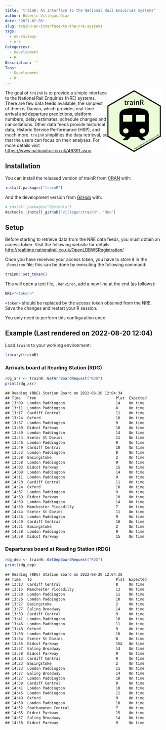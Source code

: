 ```yaml
---
title: 'trainR: An Interface to the National Rail Enquiries Systems'
author: Roberto Villegas-Diaz
date: '2021-02-08'
slug: trainR-an-interface-to-the-nre-systems
tags:
  - uk-railway
  - nre
Categories:
  - Development
  - R
Description: ''
Tags:
  - Development
  - R
---
```


<img src="https://raw.githubusercontent.com/villegar/trainR/main/inst/images/logo.png" alt="logo" align="right" height=200px/>

The goal of `trainR` is to provide a simple interface to the 
National Rail Enquiries (NRE) systems. There are few data feeds 
available, the simplest of them is Darwin, which provides real-time 
arrival and departure predictions, platform numbers, delay estimates, 
schedule changes and cancellations. Other data feeds provide historical 
data, Historic Service Performance (HSP), and much more. `trainR` 
simplifies the data retrieval, so that the users can focus on their 
analyses. For more details visit 
https://www.nationalrail.co.uk/46391.aspx.

## Installation

You can install the released version of trainR from [CRAN](https://CRAN.R-project.org) with:

``` r
install.packages("trainR")
```

And the development version from [GitHub](https://github.com/) with:

``` r
# install.packages("devtools")
devtools::install_github("villegar/trainR", "dev")
```

## Setup
Before starting to retrieve data from the NRE data feeds, you must obtain an access token. 
Visit the following website for details: http://realtime.nationalrail.co.uk/OpenLDBWSRegistration/

Once you have received your access token, you have to store it in the `.Renviron` file; this can be 
done by executing the following command:


```r
trainR::set_token()
```

This will open a text file, `.Renviron`, add a new line at the end (as follows):

```bash
NRE="<token>"
```

`<token>` should be replaced by the access token obtained from the NRE. Save the changes and restart 
your R session.

You only need to perform this configuration once.

## Example (Last rendered on 2022-08-20 12:04)

Load `trainR` to your working environment:

```r
library(trainR)
```

### Arrivals board at Reading Station (RDG)


```r
rdg_arr <- trainR::GetArrBoardRequest("RDG")
print(rdg_arr)
```

```
## Reading (RDG) Station Board on 2022-08-20 12:04:34
## Time   From                                    Plat  Expected
## 13:09  London Paddington                       14    On time
## 13:11  London Paddington                       8     On time
## 13:17  Cardiff Central                         11    On time
## 13:24  Oxford                                  10    On time
## 13:37  London Paddington                       9     On time
## 13:39  Didcot Parkway                          10    On time
## 13:39  London Paddington                       14    On time
## 13:44  Exeter St Davids                        11    On time
## 13:46  London Paddington                       9     On time
## 13:49  Cardiff Central                         10    On time
## 13:53  London Paddington                       8     On time
## 13:58  Basingstoke                             2     On time
## 13:58  London Paddington                       9     On time
## 14:03  Didcot Parkway                          15    On time
## 14:09  London Paddington                       14    On time
## 14:11  London Paddington                       9     On time
## 14:20  Cardiff Central                         11    On time
## 14:24  Oxford                                  10    On time
## 14:37  London Paddington                       9     On time
## 14:39  Didcot Parkway                          10    On time
## 14:39  London Paddington                       14    On time
## 14:39  Manchester Piccadilly                   7     On time
## 14:44  Exeter St Davids                        11    On time
## 14:46  London Paddington                       9     On time
## 14:49  Cardiff Central                         10    On time
## 14:51  Basingstoke                             2     On time
## 14:58  London Paddington                       9     On time
## 14:59  Didcot Parkway                          15    On time
```

### Departures board at Reading Station (RDG)


```r
rdg_dep <- trainR::GetDepBoardRequest("RDG")
print(rdg_dep)
```

```
## Reading (RDG) Station Board on 2022-08-20 12:04:38
## Time   To                                      Plat  Expected
## 13:13  Cardiff Central                         8     On time
## 13:15  Manchester Piccadilly                   13    On time
## 13:20  London Paddington                       11    On time
## 13:26  London Paddington                       10    On time
## 13:27  Basingstoke                             2     On time
## 13:27  Ealing Broadway                         14    On time
## 13:39  Cardiff Central                         9     On time
## 13:41  London Paddington                       10    On time
## 13:46  London Paddington                       11    On time
## 13:48  Oxford                                  9     On time
## 13:50  London Paddington                       10    On time
## 13:54  Exeter St Davids                        8     On time
## 13:55  Didcot Parkway                          15A   On time
## 13:57  Ealing Broadway                         14    On time
## 13:58  Didcot Parkway                          9     On time
## 14:13  Cardiff Central                         9     On time
## 14:23  Basingstoke                             2     On time
## 14:23  London Paddington                       11    On time
## 14:27  Ealing Broadway                         14    On time
## 14:27  London Paddington                       10    On time
## 14:39  Cardiff Central                         9     On time
## 14:41  London Paddington                       10    On time
## 14:46  London Paddington                       11    On time
## 14:49  Oxford                                  9     On time
## 14:50  London Paddington                       10    On time
## 14:52  Southampton Central                     7     On time
## 14:55  Didcot Parkway                          15    On time
## 14:57  Ealing Broadway                         14    On time
## 14:58  Didcot Parkway                          9     On time
```
